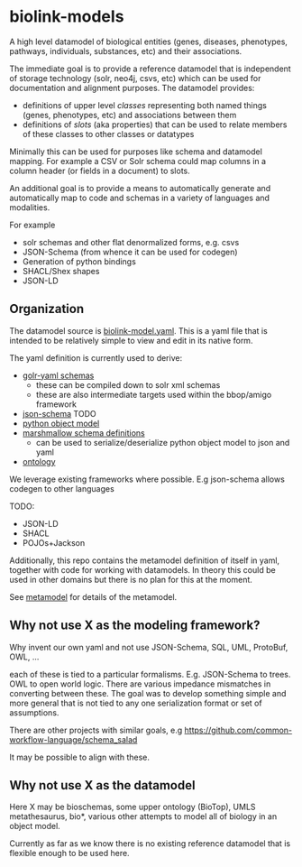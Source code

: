 # biolink-models

A high level datamodel of biological entities (genes, diseases,
phenotypes, pathways, individuals, substances, etc) and their
associations.

The immediate goal is to provide a reference datamodel that is
independent of storage technology (solr, neo4j, csvs, etc) which can
be used for documentation and alignment purposes. The datamodel
provides:

 - definitions of upper level *classes* representing both named things
(genes, phenotypes, etc) and associations between them
 - definitions of *slots* (aka properties) that can be used to relate
   members of these classes to other classes or datatypes

Minimally this can be used for purposes like schema and datamodel
mapping. For example a CSV or Solr schema could map columns in a
column header (or fields in a document) to slots.

An additional goal is to provide a means to automatically generate and
automatically map to code and schemas in a variety of languages and
modalities.

For example

 - solr schemas and other flat denormalized forms, e.g. csvs
 - JSON-Schema (from whence it can be used for codegen)
 - Generation of python bindings
 - SHACL/Shex shapes
 - JSON-LD

## Organization

The datamodel source is [biolink-model.yaml](biolink-model.yaml). This
is a yaml file that is intended to be relatively simple to view and
edit in its native form.

The yaml definition is currently used to derive:

 - [golr-yaml schemas](golr-views)
    - these can be compiled down to solr xml schemas
    - these are also intermediate targets used within the bbop/amigo framework
 - [json-schema](json-schema) TODO
 - [python object model](biolinkmodel/datamodel.py)
 - [marshmallow schema definitions](biolinkmodel/schema.py)
    - can be used to serialize/deserialize python object model to json and yaml
 - [ontology](ontology)

We leverage existing frameworks where possible. E.g json-schema allows
codegen to other languages

TODO:

 - JSON-LD
 - SHACL
 - POJOs+Jackson

Additionally, this repo contains the metamodel definition of itself in
yaml, together with code for working with datamodels. In theory this
could be used in other domains but there is no plan for this at the
moment.

See [metamodel](metamodel) for details of the metamodel.

## Why not use X as the modeling framework?

Why invent our own yaml and not use JSON-Schema, SQL, UML, ProtoBuf,
OWL, ...

each of these is tied to a particular formalisms. E.g. JSON-Schema to
trees. OWL to open world logic. There are various impedance mismatches
in converting between these. The goal was to develop something simple
and more general that is not tied to any one serialization format or
set of assumptions.

There are other projects with similar goals, e.g
https://github.com/common-workflow-language/schema_salad

It may be possible to align with these.

## Why not use X as the datamodel

Here X may be bioschemas, some upper ontology (BioTop), UMLS
metathesaurus, bio*, various other attempts to model all of biology in
an object model.

Currently as far as we know there is no existing reference datamodel
that is flexible enough to be used here.


